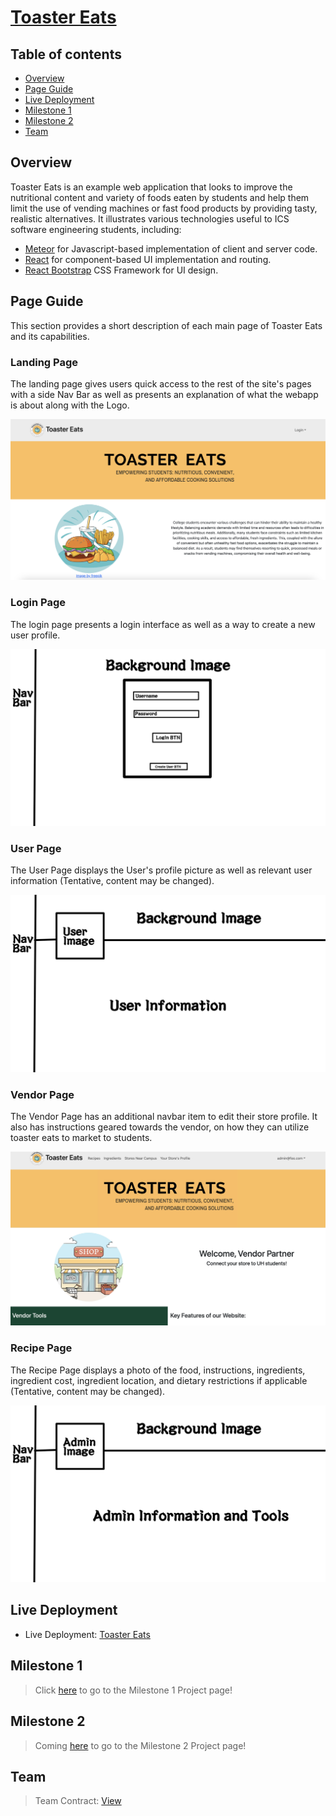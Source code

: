 # [Toaster Eats](https://toaster-eats.github.io/)

## Table of contents

- [Overview](#overview)
- [Page Guide](#page-guide)
- [Live Deployment](#live-deployment)
- [Milestone 1](#milestone-1)
- [Milestone 2](#milestone-2)
- [Team](#team)

## Overview

Toaster Eats is an example web application that looks to improve the nutritional content and variety of foods eaten by students and help them limit the use of vending machines or fast food products by providing tasty, realistic alternatives. It illustrates various technologies useful to ICS software engineering students, including:

- [Meteor](https://www.meteor.com/) for Javascript-based implementation of client and server code.
- [React](https://reactjs.org/) for component-based UI implementation and routing.
- [React Bootstrap](https://react-bootstrap.github.io/) CSS Framework for UI design.

## Page Guide

This section provides a short description of each main page of Toaster Eats and its capabilities.

### Landing Page
The landing page gives users quick access to the rest of the site's pages with a side Nav Bar as well as presents an explanation of what the webapp is about along with the Logo.

![Landing Page](images/landing_page.png)

### Login Page
The login page presents a login interface as well as a way to create a new user profile.

![Login Page](images/Login_Page.png)

### User Page
The User Page displays the User's profile picture as well as relevant user information (Tentative, content may be changed).

![User Page](images/User_Page.png)

### Vendor Page
The Vendor Page has an additional navbar item to edit their store profile. It also has instructions geared towards the vendor, on how they can utilize toaster eats to market to students. 

![Vendor Page](images/VendorPage3.jpg)

### Recipe Page
The Recipe Page displays a photo of the food, instructions, ingredients, ingredient cost, ingredient location, and dietary restrictions if applicable (Tentative, content may be changed).

![Recipe Page](images/Admin_Page.png)

## Live Deployment
- Live Deployment: [Toaster Eats](http://64.23.255.151/)

## Milestone 1
> Click [here](https://github.com/orgs/Toaster-Eats/projects/2) to go to the Milestone 1 Project page!

## Milestone 2
> Coming [here](https://github.com/orgs/Toaster-Eats/projects/3/views/1) to go to the Milestone 2 Project page!

## Team

> Team Contract: [View](https://docs.google.com/document/d/1n0IWih1ujnwyixrOLsx8WL_5SpSu6oZ7mWP9MzyGwqM/edit?usp=sharing)
